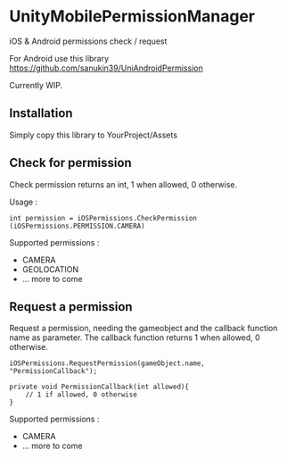 
# UnityMobilePermissionManager
iOS & Android permissions check / request

For Android use this library https://github.com/sanukin39/UniAndroidPermission

Currently WIP.

## Installation
Simply copy this library to YourProject/Assets

## Check for permission
Check permission returns an int, 1 when allowed, 0 otherwise.

Usage :

    int permission = iOSPermissions.CheckPermission (iOSPermissions.PERMISSION.CAMERA)

Supported permissions :
 - CAMERA
 - GEOLOCATION
 - ... more to come

## Request a permission
Request a permission, needing the gameobject and the callback function name as parameter. The callback function returns 1 when allowed, 0 otherwise.

    iOSPermissions.RequestPermission(gameObject.name, "PermissionCallback");
    
    private void PermissionCallback(int allowed){
	    // 1 if allowed, 0 otherwise
    }
Supported permissions :
 - CAMERA
 - ... more to come



